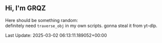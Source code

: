 ## Hi, I'm GRQZ
Here should be something random:  
definitely need `traverse_obj` in my own scripts. gonna steal it from yt-dlp.


Last Update: 2025-03-02 06:13:11.189052+00:00

